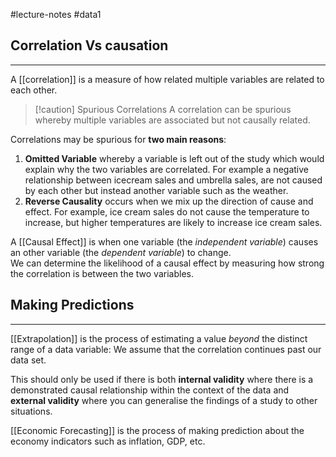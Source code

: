 #lecture-notes #data1 
## Correlation Vs causation 
---
A [[correlation]] is a measure of how related multiple variables are related to each other.

> [!caution] Spurious Correlations
> A correlation can be spurious whereby multiple variables are associated but not causally related. 

Correlations may be spurious for **two main reasons**:
1. **Omitted Variable** whereby a variable is left out of the study which would explain why the two variables are correlated. For example a negative relationship between icecream sales and umbrella sales, are not caused by each other but instead another variable such as the weather. 
2. **Reverse Causality** occurs when we mix up the direction of cause and effect. For example, ice cream sales do not cause the temperature to increase, but higher temperatures are likely to increase ice cream sales. 

A [[Causal Effect]] is when one variable (the *independent variable*) causes an other variable (the *dependent variable*) to change.   
    We can determine the likelihood of a causal effect by measuring how strong the correlation is between the two variables. 

## Making Predictions
--- 
[[Extrapolation]] is the process of estimating a value *beyond* the distinct range of a data variable: We assume that the correlation continues past our data set. 

This should only be used if there is both **internal validity** where there is a demonstrated causal relationship within the context of the data and **external validity** where you can generalise the findings of a study to other situations. 

[[Economic Forecasting]] is the process of making prediction about the economy indicators such as inflation, GDP, etc.

